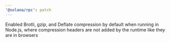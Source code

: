 ```yaml
---
'@solana/rpc': patch
---
```


Enabled Brotli, gzip, and Deflate compression by default when running in Node.js, where compression headers are not added by the runtime like they are in browsers
